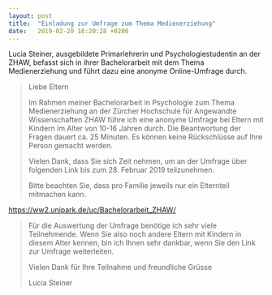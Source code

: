 ```yaml
---
layout: post
title:  "Einladung zur Umfrage zum Thema Medienerziehung"
date:   2019-02-20 16:20:28 +0200
---
```


Lucia Steiner, ausgebildete Primarlehrerin und Psychologiestudentin an
der ZHAW, befasst sich in ihrer Bachelorarbeit mit dem Thema
Medienerziehung und führt dazu eine anonyme Online-Umfrage durch.

> Liebe Eltern
>
> Im Rahmen meiner Bachelorarbeit in Psychologie zum Thema Medienerziehung an der Zürcher Hochschule für Angewandte Wissenschaften ZHAW führe ich eine anonyme Umfrage bei Eltern mit Kindern im Alter von 10-16 Jahren durch. Die Beantwortung der Fragen dauert ca. 25 Minuten. Es können keine Rückschlüsse auf Ihre Person gemacht werden.
>
> Vielen Dank, dass Sie sich Zeit nehmen, um an der Umfrage über folgenden Link bis zum 28. Februar 2019 teilzunehmen. 
>
> Bitte beachten Sie, dass pro Familie jeweils nur ein Elternteil mitmachen kann.

https://ww2.unipark.de/uc/Bachelorarbeit_ZHAW/

> Für die Auswertung der Umfrage benötige ich sehr viele Teilnehmende. Wenn Sie also noch andere Eltern mit Kindern in diesem Alter kennen, bin ich Ihnen sehr dankbar, wenn Sie den Link zur Umfrage weiterleiten.
>
> Vielen Dank für Ihre Teilnahme und freundliche Grüsse
>
> Lucia Steiner
